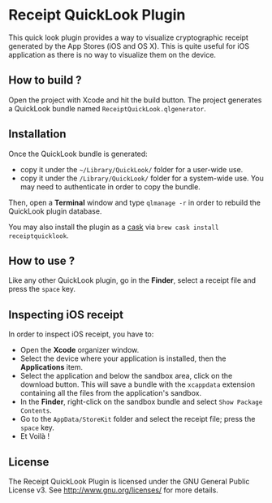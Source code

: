 # Receipt QuickLook Plugin

This quick look plugin provides a way to visualize cryptographic receipt generated by the App Stores (iOS and OS X).
This is quite useful for iOS application as there is no way to visualize them on the device.

## How to build ?

Open the project with Xcode and hit the build button.
The project generates a QuickLook bundle named `ReceiptQuickLook.qlgenerator`.

## Installation

Once the QuickLook bundle is generated:

- copy it under the `~/Library/QuickLook/` folder for a user-wide use.
- copy it under the `/Library/QuickLook/` folder for a system-wide use. You may need to authenticate in order to copy the bundle.

Then, open a **Terminal** window and type `qlmanage -r` in order to rebuild the QuickLook plugin database.

You may also install the plugin as a [cask](https://caskroom.github.io) via `brew cask install receiptquicklook`.

## How to use ?

Like any other QuickLook plugin, go in the **Finder**, select a receipt file and press the `space` key.

## Inspecting iOS receipt

In order to inspect iOS receipt, you have to:

- Open the **Xcode** organizer window.
- Select the device where your application is installed, then the **Applications** item.
- Select the application and below the sandbox area, click on the download button.
  This will save a bundle with the `xcappdata` extension containing all the files from the application's sandbox.
- In the **Finder**, right-click on the sandbox bundle and select `Show Package Contents`.
- Go to the `AppData/StoreKit` folder and select the receipt file; press the `space` key.
- Et Voilà !

## License

The Receipt QuickLook Plugin is licensed under the GNU General Public License v3.
See <http://www.gnu.org/licenses/> for more details.
